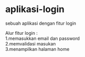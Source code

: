 # aplikasi-login
sebuah aplikasi dengan fitur login

Alur fitur login :<br>
1.memasukkan email dan password<br>
2.memvalidasi masukan<br>
3.menampilkan halaman home
